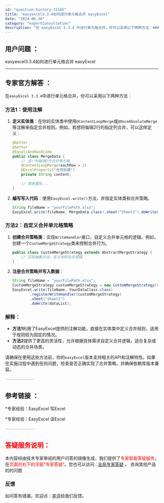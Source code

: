 ```yaml
---
id: "question-history-15165"
title: "easyexcel3.3.4如何进行单元格合并 easyExcel"
date: "2024-06-20"
category: "expertConsultation"
description: "在`easyExcel 3.3.4`中进行单元格合并，你可以采用以下两种方法：### 方法1：使用注解1. **定义实体类**：在你的实体类中使用`@ContentLoopMerge`或`@OnceAbsoluteMerge`等注解来指定合并规则。例如，若想将每隔2行的指定列合并，可以这样定义：  "
---
```


## 用户问题 ： 
 easyexcel3.3.4如何进行单元格合并 easyExcel 

---------------
## 专家官方解答 ：

在`easyExcel 3.3.4`中进行单元格合并，你可以采用以下两种方法：

### 方法1：使用注解

1. **定义实体类**：在你的实体类中使用`@ContentLoopMerge`或`@OnceAbsoluteMerge`等注解来指定合并规则。例如，若想将每隔2行的指定列合并，可以这样定义：

   ```java
   @Getter
   @Setter
   @EqualsAndHashCode
   public class MergeData {
       // 这一列每隔2行合并单元格
       @ContentLoopMerge(eachRow = 2)
       @ExcelProperty("合并标题")
       private String content;
       
       // 其他属性...
   }
   ```

2. **编写写入代码**：使用`EasyExcel.write()`方法，并指定实体类和合并策略。

   ```java
   String fileName = "yourFilePath.xlsx";
   EasyExcel.write(fileName, MergeData.class).sheet("Sheet1").doWrite(dataList);
   ```

### 方法2：自定义合并单元格策略

1. **创建合并策略类**：实现`WriteHandler`接口，自定义合并单元格的逻辑。例如，创建一个`CustomMergeStrategy`类来控制合并行为。

   ```java
   public class CustomMergeStrategy extends AbstractMergeStrategy {
       // 实现抽象方法，定义你的合并逻辑
   }
   ```

2. **注册合并策略并写入数据**：

   ```java
   String fileName = "yourFilePath.xlsx";
   CustomMergeStrategy customMergeStrategy = new CustomMergeStrategy();
   EasyExcel.write(fileName, YourDataClass.class)
           .registerWriteHandler(customMergeStrategy)
           .sheet("Sheet1")
           .doWrite(dataList);
   ```

### 解释：

- **方法1**利用了EasyExcel提供的注解功能，直接在实体类中定义合并规则，适用于规则较为固定的情况。
- **方法2**提供了更高的灵活性，允许根据具体需求自定义合并逻辑，适合复杂或动态的合并场景。

请确保在使用这些方法前，你的`easyExcel`版本支持相关的API和注解特性。如果在实施过程中遇到任何问题，检查是否正确实现了合并策略，并确保依赖库版本兼容。


<font color="#949494">---------------</font> 


## 参考链接 ：

*专家经验：EasyExcel 写Excel 
 
 *专家经验：EasyExcel 读Excel 


 <font color="#949494">---------------</font> 
 


## <font color="#FF0000">答疑服务说明：</font> 

本内容经由技术专家审阅的用户问答的镜像生成，我们提供了<font color="#FF0000">专家智能答疑服务</font>，在<font color="#FF0000">页面的右下的浮窗”专家答疑“</font>。您也可以访问 : [全局专家答疑](https://answer.opensource.alibaba.com/docs/intro) 。 咨询其他产品的的问题

### 反馈
如问答有错漏，欢迎点：[差评](https://ai.nacos.io/user/feedbackByEnhancerGradePOJOID?enhancerGradePOJOId=15780)给我们反馈。
